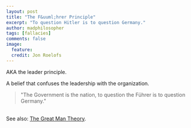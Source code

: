 ```yaml
---
layout: post
title: "The F&uuml;hrer Principle"
excerpt: "To question Hitler is to question Germany."
author: madphilosopher
tags: [fallacies]
comments: false
image:
  feature:
  credit: Jon Roelofs
---
```


AKA the leader principle.

A belief that confuses the leadership with the organization.

> "The Government is the nation, to question the F&uuml;hrer is to question Germany."

<br/> See also: [The Great Man Theory](/great-man-theory).
